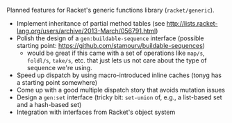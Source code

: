 Planned features for Racket's generic functions library (`racket/generic`).

* Implement inheritance of partial method tables (see http://lists.racket-lang.org/users/archive/2013-March/056791.html)
* Polish the design of a `gen:buildable-sequence` interface (possible starting point: https://github.com/stamourv/buildable-sequences)
  * would be great if this came with a set of operations like `map/s`, `foldl/s`, `take/s`, etc. that just lets us not care about the type of sequence we're using.
* Speed up dispatch by using macro-introduced inline caches (tonyg has a starting point somewhere)
* Come up with a good multiple dispatch story that avoids mutation issues
* Design a `gen:set` interface (tricky bit: `set-union` of, e.g., a list-based set and a hash-based set)
* Integration with interfaces from Racket's object system

